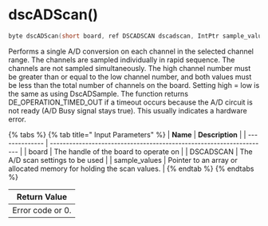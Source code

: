 # dscADScan()

```c
byte dscADScan(short board, ref DSCADSCAN dscadscan, IntPtr sample_values);
```

Performs a single A/D conversion on each channel in the selected channel range. The channels are sampled individually in rapid sequence. The channels are not sampled simultaneously. The high channel number must be greater than or equal to the low channel number, and both values must be less than the total number of channels on the board. Setting high = low is the same as using DscADSample. The function returns DE\_OPERATION\_TIMED\_OUT if a timeout occurs because the A/D circuit is not ready (A/D Busy signal stays true). This usually indicates a hardware error.

{% tabs %}
{% tab title=" Input Parameters" %}
| **Name**       | **Description**                                                      |
| -------------- | -------------------------------------------------------------------- |
| board          | The handle of the board to operate on                                |
| DSCADSCAN      | The A/D scan settings to be used                                     |
| sample\_values | Pointer to an array or allocated memory for holding the scan values. |
{% endtab %}
{% endtabs %}

| Return Value     |
| ---------------- |
| Error code or 0. |
